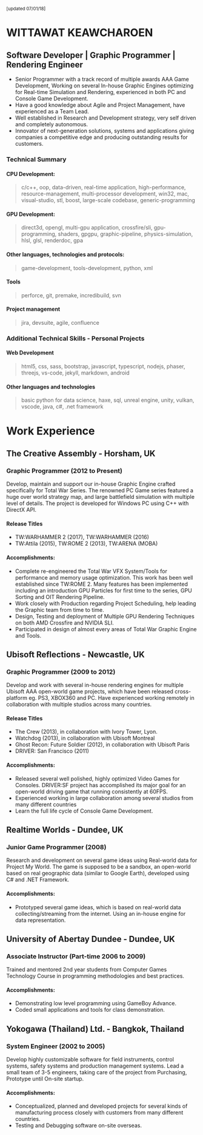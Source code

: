 <small>[updated 07/01/18]</small>
# WITTAWAT KEAWCHAROEN 
## Software Developer | Graphic Programmer | Rendering Engineer
- Senior Programmer with a track record of multiple awards AAA Game Development, Working on several In-house Graphic Engines optimizing for Real-time Simulation and Rendering, experienced in both PC and Console Game Development.
- Have a good knowledge about Agile and Project Management, have experienced as a Team Lead.
- Well established in Research and Development strategy, very self driven and completely autonomous.
- Innovator of next-generation solutions, systems and applications giving companies a competitive edge and producing outstanding results for customers.

### Technical Summary
#### CPU Development:
> c/c++, oop, data-driven, real-time application, high-performance, resource-management, multi-processor development, win32, mac, visual-studio, stl, boost, large-scale codebase, generic-programming

#### GPU Development:
> direct3d, opengl, multi-gpu application, crossfire/sli, gpu-programming, shaders, gpgpu, graphic-pipeline, physics-simulation, hlsl, glsl, renderdoc, gpa

#### Other languages, technologies and protocols:
> game-development, tools-development, python, xml 

#### Tools
> perforce, git, premake, incredibuild, svn

#### Project management
> jira, devsuite, agile, confluence

### Additional Technical Skills - Personal Projects
#### Web Development
> html5, css, sass, bootstrap, javascript, typescript, nodejs, phaser, threejs, vs-code, jekyll, markdown, android

#### Other languages and technologies
> basic python for data science, haxe, sql, unreal engine, unity, vulkan, vscode, java, c#, .net framework

# Work Experience
## The Creative Assembly - Horsham, UK 
### Graphic Programmer (2012 to Present)
Develop, maintain and support our in-house Graphic Engine crafted specifically for Total War Series. The renowned PC Game series featured a huge over world strategy map, and large battlefield simulation with multiple level of details. The project is developed for Windows PC using C++ with DirectX API.

#### Release Titles
- TW:WARHAMMER 2 (2017), TW:WARHAMMER (2016)
- TW:Attila (2015), TW:ROME 2 (2013), TW:ARENA (MOBA)

#### Accomplishments:
- Complete re-engineered the Total War VFX System/Tools for performance and memory usage optimization. This work has been well established since TW:ROME 2. Many features has been implemented including an introduction GPU Particles for first time to the series, GPU Sorting and OIT Rendering Pipeline.
- Work closely with Production regarding Project Scheduling, help leading the Graphic team from time to time.
- Design, Testing and deployment of Multiple GPU Rendering Techniques on both AMD Crossfire and NVIDIA SLI. 
- Participated in design of almost every areas of Total War Graphic Engine and Tools.

## Ubisoft Reflections - Newcastle, UK
### Graphic Programmer (2009 to 2012)
Develop and work with several in-house rendering engines for multiple Ubisoft AAA open-world game projects, which have been released cross-platform eg. PS3, XBOX360 and PC. Have experienced working remotely in collaboration with multiple studios across many countries.

#### Release Titles
- The Crew (2013), in collaboration with Ivory Tower, Lyon.
- Watchdog (2013), in collaboration with Ubisoft Montreal
- Ghost Recon: Future Soldier (2012), in collaboration with Ubisoft Paris
- DRIVER: San Francisco (2011)

#### Accomplishments:
- Released several well polished, highly optimized Video Games for Consoles. DRIVER:SF project has accomplished its major goal for an open-world driving game that running consistently at 60FPS.
- Experienced working in large collaboration among several studios from many different countries
- Learn the full life cycle of Console Game Development.

## Realtime Worlds - Dundee, UK
### Junior Game Programmer (2008)
Research and development on several game ideas using Real-world data for Project My World. The game is supposed to be a sandbox, an open-world based on real geographic data (similar to Google Earth), developed using C# and .NET Framework.

#### Accomplishments:
- Prototyped several game ideas, which is based on real-world data collecting/streaming from the internet. Using an in-house engine for data representation.

## University of Abertay Dundee - Dundee, UK
### Associate Instructor (Part-time 2006 to 2009)
Trained and mentored 2nd year students from Computer Games Technology Course in programming methodologies and best practices.

#### Accomplishments:
- Demonstrating low level programming using GameBoy Advance.
- Coded small applications and tools for class demonstration.

## Yokogawa (Thailand) Ltd. - Bangkok, Thailand
### System Engineer (2002 to 2005)
Develop highly customizable software for field instruments, control systems, safety systems and production management systems. Lead a small team of 3-5 engineers, taking care of the project from Purchasing, Prototype until On-site startup.

#### Accomplishments:
- Conceptualized, planned and developed projects for several kinds of manufacturing process closely with customers from many different countries. 
- Testing and Debugging software on-site overseas. 